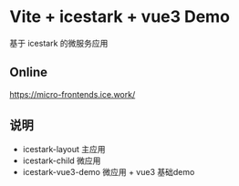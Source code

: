 # Vite + icestark + vue3 Demo

基于 icestark 的微服务应用

## Online

https://micro-frontends.ice.work/


## 说明
 - icestark-layout 主应用
 - icestark-child 微应用
 - icestark-vue3-demo 微应用 + vue3 基础demo